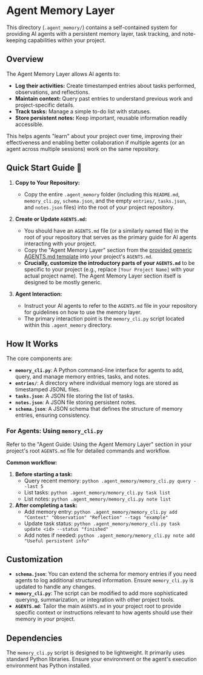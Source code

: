 # Agent Memory Layer

This directory (`.agent_memory/`) contains a self-contained system for providing AI agents with a persistent memory layer, task tracking, and note-keeping capabilities within your project.

## Overview

The Agent Memory Layer allows AI agents to:
* **Log their activities:** Create timestamped entries about tasks performed, observations, and reflections.
* **Maintain context:** Query past entries to understand previous work and project-specific details.
* **Track tasks:** Manage a simple to-do list with statuses.
* **Store persistent notes:** Keep important, reusable information readily accessible.

This helps agents "learn" about your project over time, improving their effectiveness and enabling better collaboration if multiple agents (or an agent across multiple sessions) work on the same repository.

## Quick Start Guide 🚀

1.  **Copy to Your Repository:**
    * Copy the entire `.agent_memory` folder (including this `README.md`, `memory_cli.py`, `schema.json`, and the empty `entries/`, `tasks.json`, and `notes.json` files) into the root of your project repository.

2.  **Create or Update `AGENTS.md`:**
    * You should have an `AGENTS.md` file (or a similarly named file) in the root of your repository that serves as the primary guide for AI agents interacting with your project.
    * Copy the "Agent Memory Layer" section from the [provided generic AGENTS.md template](link_to_generic_agents_md_or_paste_content_here) into your project's `AGENTS.md`.
    * **Crucially, customize the introductory parts of your `AGENTS.md`** to be specific to your project (e.g., replace `[Your Project Name]` with your actual project name). The Agent Memory Layer section itself is designed to be mostly generic.

3.  **Agent Interaction:**
    * Instruct your AI agents to refer to the `AGENTS.md` file in your repository for guidelines on how to use the memory layer.
    * The primary interaction point is the `memory_cli.py` script located within this `.agent_memory` directory.

## How It Works

The core components are:

* **`memory_cli.py`**: A Python command-line interface for agents to add, query, and manage memory entries, tasks, and notes.
* **`entries/`**: A directory where individual memory logs are stored as timestamped JSONL files.
* **`tasks.json`**: A JSON file storing the list of tasks.
* **`notes.json`**: A JSON file storing persistent notes.
* **`schema.json`**: A JSON schema that defines the structure of memory entries, ensuring consistency.

### For Agents: Using `memory_cli.py`

Refer to the "Agent Guide: Using the Agent Memory Layer" section in your project's root `AGENTS.md` file for detailed commands and workflow.

**Common workflow:**
1.  **Before starting a task:**
    * Query recent memory: `python .agent_memory/memory_cli.py query --last 5`
    * List tasks: `python .agent_memory/memory_cli.py task list`
    * List notes: `python .agent_memory/memory_cli.py note list`
2.  **After completing a task:**
    * Add memory entry: `python .agent_memory/memory_cli.py add "Context" "Observation" "Reflection" --tags "example"`
    * Update task status: `python .agent_memory/memory_cli.py task update <id> --status "finished"`
    * Add notes if needed: `python .agent_memory/memory_cli.py note add "Useful persistent info"`

## Customization

* **`schema.json`**: You can extend the schema for memory entries if you need agents to log additional structured information. Ensure `memory_cli.py` is updated to handle any changes.
* **`memory_cli.py`**: The script can be modified to add more sophisticated querying, summarization, or integration with other project tools.
* **`AGENTS.md`**: Tailor the main `AGENTS.md` in your project root to provide specific context or instructions relevant to how agents should use their memory in *your* project.

## Dependencies

The `memory_cli.py` script is designed to be lightweight. It primarily uses standard Python libraries. Ensure your environment or the agent's execution environment has Python installed.
